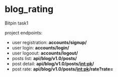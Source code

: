 # blog_rating
Bitpin task1


project endpoints:
  - user registration:      <b>accounts/signup/</b>
  - user login:             <b>accounts/login/</b>
  - user logoout:           <b>accounts/logout/</b>
  - posts list:             <b>api/blog/v1.0/posts/</b>
  - post detail:            <b>api/blog/v1.0/posts/<int:pk>/</b>
  - post rate:              <b>api/blog/v1.0/posts/<int:pk>/rate?rate=</b>
